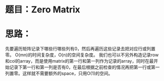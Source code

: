 # 题目：Zero Matrix

# 思路：
先要遍历矩阵记录下哪些行哪些列有0，然后再遍历这些记录去把对应行或列置零。
O(mn)的时间复杂度，O(n)的空间复杂度。
我们也可以不另外构造记录row和col的array，而是使用matrix的第一行和第一列作为记录的array，同时在最开始记录下第一行和第一列是否有0，在最后根据之前检查的情况再把第一行或第一列置零。这样就不需要额外的space，只用O(1)的空间。
